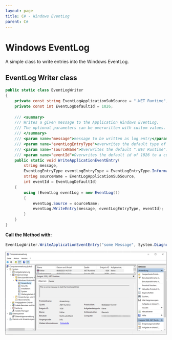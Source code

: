 ```yaml
---
layout: page
title: C# - Windows EventLog
parent: C#
---
```


# Windows EventLog 

A simple class to write entries into the Windows EventLog.

## EventLog Writer class

```csharp
public static class EventLogWriter
{
    private const string EventLogApplicationSubSource = ".NET Runtime";
    private const int EventLogDefaultId = 1026;

    /// <summary>
    /// Writes a given message to the Application Windows EventLog.
    /// The optional parameters can be overwritten with custom values.
    /// </summary>
    /// <param name="message">message to be written as log entry</param>
    /// <param name="eventLogEntryType">overwrites the default type of Information to a custom set type</param>
    /// <param name="sourceName">Overwrites the default ".NET Runtime". Custom values have to exist, or this throws an exception.</param>
    /// <param name="eventId">Overwrites the default id of 1026 to a custom id. Keeping the default is recommended, else chose an id above 1000</param>
    public static void WriteApplicationEventEntry(
        string message,
        EventLogEntryType eventLogEntryType = EventLogEntryType.Information,
        string sourceName = EventLogApplicationSubSource,
        int eventId = EventLogDefaultId)
    {
        using (EventLog eventLog = new EventLog())
        {
            eventLog.Source = sourceName;
            eventLog.WriteEntry(message, eventLogEntryType, eventId);
        }
    }
}
```

**Call the Method with:**

```csharp
EventLogWriter.WriteApplicationEventEntry("some Message", System.Diagnostics.EventLogEntryType.Error);
```

[![Windows Eventlog](/assets/images/articles/windows-eventlog/windows-eventlog.png)](/assets/images/articles/windows-eventlog/windows-eventlog.png)